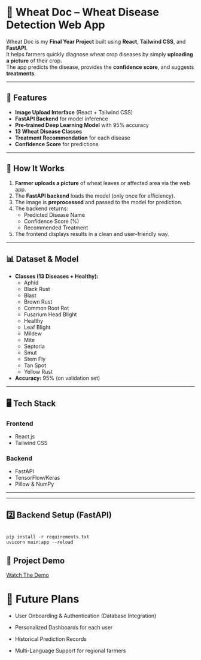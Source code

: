 # 🌾 Wheat Doc – Wheat Disease Detection Web App

Wheat Doc is my **Final Year Project** built using **React**, **Tailwind CSS**, and **FastAPI**.  
It helps farmers quickly diagnose wheat crop diseases by simply **uploading a picture** of their crop.  
The app predicts the disease, provides the **confidence score**, and suggests **treatments**.

---

## 📌 Features

- **Image Upload Interface** (React + Tailwind CSS)
- **FastAPI Backend** for model inference
- **Pre-trained Deep Learning Model** with 95% accuracy
- **13 Wheat Disease Classes**
- **Treatment Recommendation** for each disease
- **Confidence Score** for predictions

---

## 🧠 How It Works

1. **Farmer uploads a picture** of wheat leaves or affected area via the web app.
2. The **FastAPI backend** loads the model (only once for efficiency).
3. The image is **preprocessed** and passed to the model for prediction.
4. The backend returns:
   - Predicted Disease Name
   - Confidence Score (%)
   - Recommended Treatment
5. The frontend displays results in a clean and user-friendly way.

---

## 📊 Dataset & Model

- **Classes (13 Diseases + Healthy):**
  - Aphid
  - Black Rust
  - Blast
  - Brown Rust
  - Common Root Rot
  - Fusarium Head Blight
  - Healthy
  - Leaf Blight
  - Mildew
  - Mite
  - Septoria
  - Smut
  - Stem Fly
  - Tan Spot
  - Yellow Rust
- **Accuracy:** 95% (on validation set)

---

## 🖥️ Tech Stack

### **Frontend**
- React.js
- Tailwind CSS

### **Backend**
- FastAPI
- TensorFlow/Keras
- Pillow & NumPy

---

---
## 2️⃣ Backend Setup (FastAPI)

```

pip install -r requirements.txt
uvicorn main:app --reload
```

## 🎥 Project Demo

[Watch The Demo](https://www.youtube.com/watch?v=q1l4LOHdoco)


# 🔮 Future Plans
+ User Onboarding & Authentication (Database Integration)

+ Personalized Dashboards for each user

+ Historical Prediction Records

+ Multi-Language Support for regional farmers


